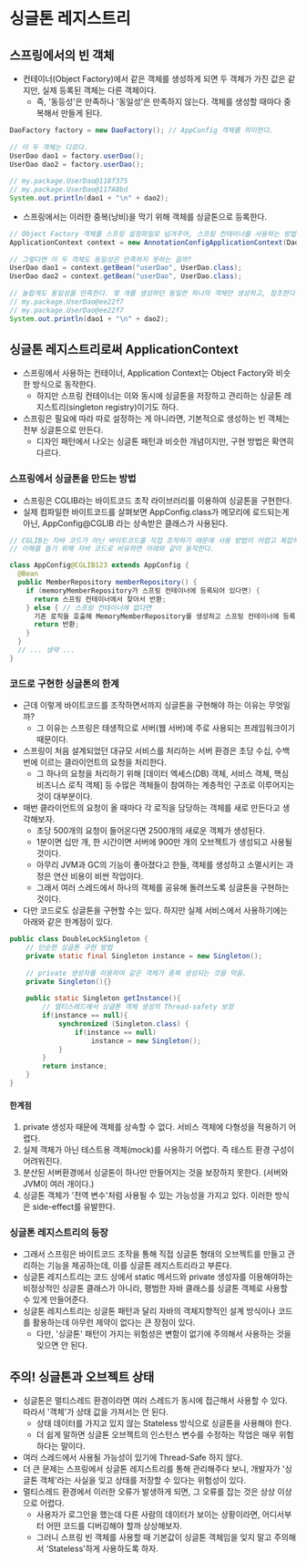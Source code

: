# 싱글톤 레지스트리
## 스프링에서의 빈 객체
- 컨테이너(Object Factory)에서 같은 객체를 생성하게 되면 두 객체가 가진 값은 같지만, 실제 등록된 객체는 다른 객체이다.
  - 즉, '동등성'은 만족하나 '동일성'은 만족하지 않는다. 객체를 생성할 때마다 중복해서 만들게 된다.

```java
DaoFactory factory = new DaoFactory(); // AppConfig 객체를 의미한다.
 
// 이 두 객체는 다르다.
UserDao dao1 = factory.userDao();
UserDao dao2 = factory.userDao();
 
// my.package.UserDao@118f375
// my.package.UserDao@117A8bd
System.out.println(dao1 + "\n" + dao2);
```

- 스프링에서는 이러한 중복(낭비)을 막기 위해 객체를 싱글톤으로 등록한다.

```java
// Object Factory 객체를 스프링 설정파일로 넘겨주어, 스프링 컨테이너를 사용하는 방법
ApplicationContext context = new AnnotationConfigApplicationContext(DaoFactory.class);
 
// 그렇다면 이 두 객체도 동일성은 만족하지 못하는 걸까?
UserDao dao1 = context.getBean("userDao", UserDao.class);
UserDao dao2 = context.getBean("userDao", UserDao.class);
 
// 놀랍게도 동일성을 만족한다. 몇 개를 생성하던 동일한 하나의 객체만 생성하고, 참조한다.(싱글톤)
// my.package.UserDao@ee22f7
// my.package.UserDao@ee22f7
System.out.println(dao1 + "\n" + dao2);
```

## 싱글톤 레지스트리로써 ApplicationContext
- 스프링에서 사용하는 컨테이너, Application Context는 Object Factory와 비슷한 방식으로 동작한다.
  - 하지만 스프링 컨테이너는 이와 동시에 싱글톤을 저장하고 관리하는 싱글톤 레지스트리(singleton registry)이기도 하다.
- 스프링은 필요에 따라 따로 설정하는 게 아니라면, 기본적으로 생성하는 빈 객체는 전부 싱글톤으로 만든다.
  - 디자인 패턴에서 나오는 싱글톤 패턴과 비슷한 개념이지만, 구현 방법은 확연히 다르다.

### 스프링에서 싱글톤을 만드는 방법
- 스프링은 CGLIB라는 바이트코드 조작 라이브러리를 이용하여 싱글톤을 구현한다.
- 실제 컴파일한 바이트코드를 살펴보면 AppConfig.class가 메모리에 로드되는게 아닌, AppConfig@CGLIB 라는 상속받은 클래스가 사용된다.

```java
// CGLIB는 자바 코드가 아닌 바이트코드를 직접 조작하기 때문에 사용 방법이 어렵고 복잡하다.
// 이해를 돕기 위해 자바 코드로 비유하면 아래와 같이 동작한다.

class AppConfig@CGLIB123 extends AppConfig {
  @Bean
  public MemberRepository memberRepository() {
    if (memoryMemberRepository가 스프링 컨테이너에 등록되어 있다면) {
      return 스프링 컨테이너에서 찾아서 반환;
    } else { // 스프링 컨테이너에 없다면
      기존 로직을 호출해 MemoryMemberRepository를 생성하고 스프링 컨테이너에 등록
      return 반환;
    }
  }
  // ... 생략 ...
}
```

### 코드로 구현한 싱글톤의 한계
- 근데 이렇게 바이트코드를 조작하면서까지 싱글톤을 구현해야 하는 이유는 무엇일까?
  - 그 이유는 스프링은 태생적으로 서버(웹 서버)에 주로 사용되는 프레임워크이기 때문이다.
- 스프링이 처음 설계되었던 대규모 서비스를 처리하는 서버 환경은 초당 수십, 수백 번에 이르는 클라이언트의 요청을 처리한다.
  - 그 하나의 요청을 처리하기 위해 [데이터 엑세스(DB) 객체, 서비스 객체, 핵심 비즈니스 로직 객체] 등 수많은 객체들이 참여하는 계층적인 구조로 이루어지는 것이 대부분이다. 
- 매번 클라이언트의 요청이 올 때마다 각 로직을 담당하는 객체를 새로 만든다고 생각해보자.
  - 초당 500개의 요청이 들어온다면 2500개의 새로운 객체가 생성된다.
  - 1분이면 십만 개, 한 시간이면 서버에 900만 개의 오브젝트가 생성되고 사용될 것이다.
  - 아무리 JVM과 GC의 기능이 좋아졌다고 한들, 객체를 생성하고 소멸시키는 과정은 연산 비용이 비싼 작업이다.
  - 그래서 여러 스레드에서 하나의 객체를 공유해 돌려쓰도록 싱글톤을 구현하는 것이다.
- 다만 코드로도 싱글톤을 구현할 수는 있다. 하지만 실제 서비스에서 사용하기에는 아래와 같은 한계점이 있다.

```java
public class DoubleLockSingleton {
    // 단순한 싱글톤 구현 방법
    private static final Singleton instance = new Singleton();
    
    // private 생성자를 이용하여 같은 객체가 중복 생성되는 것을 막음.
    private Singleton(){}
 
    public static Singleton getInstance(){
        // 멀티스레드에서 싱글톤 객체 생성의 Thread-safety 보장
        if(instance == null){
            synchronized (Singleton.class) {
                if(instance == null)
                    instance = new Singleton();
            }
        }
        return instance;
    }
}
```

#### 한계점
1. private 생성자 때문에 객체를 상속할 수 없다. 서비스 객체에 다형성을 적용하기 어렵다.
2. 실제 객체가 아닌 테스트용 객체(mock)를 사용하기 어렵다. 즉 테스트 환경 구성이 어려워진다.
3. 분산된 서버환경에서 싱글톤이 하나만 만들어지는 것을 보장하지 못한다. (서버와 JVM이 여러 개이다.)
4. 싱글톤 객체가 '전역 변수'처럼 사용될 수 있는 가능성을 가지고 있다. 이러한 방식은 side-effect를 유발한다.

### 싱글톤 레지스트리의 등장
- 그래서 스프링은 바이트코드 조작을 통해 직접 싱글톤 형태의 오브젝트를 만들고 관리하는 기능을 제공하는데, 이를 싱글톤 레지스트리라고 부른다.
- 싱글톤 레지스트리는 코드 상에서 static 메서드와 private 생성자를 이용해야하는 비정상적인 싱글톤 클래스가 아니라, 평범한 자바 클래스를 싱글톤 객체로 사용할 수 있게 만들어준다.
- 싱글톤 레지스트리는 싱글톤 패턴과 달리 자바의 객체지향적인 설계 방식이나 코드를 활용하는데 아무런 제약이 없다는 큰 장점이 있다.
  - 다만, '싱글톤' 패턴이 가지는 위험성은 변함이 없기에 주의해서 사용하는 것을 잊으면 안 된다.

## 주의! 싱글톤과 오브젝트 상태
- 싱글톤은 멀티스레드 환경이라면 여러 스레드가 동시에 접근해서 사용할 수 있다. 따라서 '객체'가 상태 값을 가져서는 안 된다.
  - 상태 데이터를 가지고 있지 않는 Stateless 방식으로 싱글톤을 사용해야 한다.
  - 더 쉽게 말하면 싱글톤 오브젝트의 인스턴스 변수를 수정하는 작업은 매우 위험하다는 말이다.
- 여러 스레드에서 사용될 가능성이 있기에 Thread-Safe 하지 않다.
- 더 큰 문제는 스프링에서 싱글톤 레지스트리를 통해 관리해주다 보니, 개발자가 '싱글톤 객체'라는 사실을 잊고 상태를 저장할 수 있다는 위험성이 있다.
- 멀티스레드 환경에서 이러한 오류가 발생하게 되면, 그 오류를 잡는 것은 상상 이상으로 어렵다.
  - 사용자가 로그인을 했는데 다른 사람의 데이터가 보이는 상황이라면, 어디서부터 어떤 코드를 디버깅해야 할까 상상해보자.
  - 그러니 스프링 빈 객체를 사용할 때 기본값이 싱글톤 객체임을 잊지 말고 주의해서 'Stateless'하게 사용하도록 하자.


